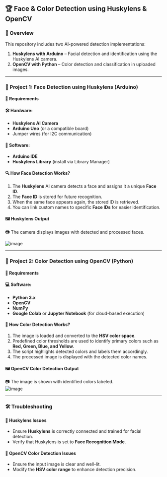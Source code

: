 ## 🏆 Face & Color Detection using Huskylens & OpenCV  

### 📌 Overview  
This repository includes two AI-powered detection implementations:  

1. **Huskylens with Arduino** – Facial detection and identification using the Huskylens AI camera.  
2. **OpenCV with Python** – Color detection and classification in uploaded images.  

---

### 🚀 Project 1: Face Detection using Huskylens (Arduino)  

#### 📌 Requirements  
#### 🛠️ Hardware:  
- **Huskylens AI Camera**  
- **Arduino Uno** (or a compatible board)  
- Jumper wires (for I2C communication)  

#### 💾 Software:  
- **Arduino IDE**  
- **Huskylens Library** (install via Library Manager)  

#### 🔍 How Face Detection Works?  
1. The **Huskylens** AI camera detects a face and assigns it a unique **Face ID**.  
2. The **Face ID** is stored for future recognition.  
3. When the same face appears again, the stored ID is retrieved.  
4. You can link custom names to specific **Face IDs** for easier identification.  

#### 🖼️ Huskylens Output  
📷 The camera displays images with detected and processed faces.  

![image](https://github.com/user-attachments/assets/a559eac1-f654-4eb9-8aea-a4cbe6114c04)


---

### 🎯 Project 2: Color Detection using OpenCV (Python)  

#### 📌 Requirements  
#### 💻 Software:  
- **Python 3.x**  
- **OpenCV**  
- **NumPy**  
- **Google Colab** or **Jupyter Notebook** (for cloud-based execution)  

#### 🎨 How Color Detection Works?  
1. The image is loaded and converted to the **HSV color space**.  
2. Predefined color thresholds are used to identify primary colors such as **Red, Green, Blue, and Yellow**.  
3. The script highlights detected colors and labels them accordingly.  
4. The processed image is displayed with the detected color names.  

#### 🖼️ OpenCV Color Detection Output  
📷 The image is shown with identified colors labeled.  
![image](https://github.com/user-attachments/assets/94780258-7638-4cb0-b5b8-118742b733ed)

---

### 🛠️ Troubleshooting  

#### 🔹 Huskylens Issues  
- Ensure **Huskylens** is correctly connected and trained for facial detection.  
- Verify that Huskylens is set to **Face Recognition Mode**.  

#### 🔹 OpenCV Color Detection Issues  
- Ensure the input image is clear and well-lit.  
- Modify the **HSV color range** to enhance detection precision.
